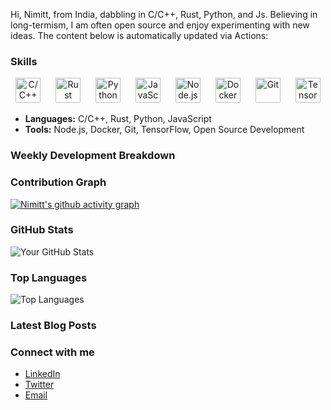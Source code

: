 Hi, Nimitt, from India, dabbling in C/C++, Rust, Python, and Js. Believing in long-termism, I am often open source and enjoy experimenting with new ideas. The content below is automatically updated via Actions:

### Skills

<p align="center">
  <img src="https://upload.wikimedia.org/wikipedia/commons/1/18/ISO_C%2B%2B_Logo.svg" alt="C/C++" width="40" height="40" style="margin-right: 20px;"/> 
  <img src="https://www.rust-lang.org/logos/rust-logo-512x512.png" alt="Rust" width="40" height="40" style="margin-right: 20px;"/> 
  <img src="https://www.python.org/static/community_logos/python-logo.png" alt="Python" width="40" height="40" style="margin-right: 20px;"/> 
  <img src="https://upload.wikimedia.org/wikipedia/commons/6/6a/JavaScript-logo.png" alt="JavaScript" width="40" height="40" style="margin-right: 20px;"/> 
  <img src="https://upload.wikimedia.org/wikipedia/commons/d/d9/Node.js_logo.svg" alt="Node.js" width="40" height="40" style="margin-right: 20px;"/> 
  <img src="https://www.docker.com/sites/default/files/d8/2019-07/vertical-logo-monochromatic.png" alt="Docker" width="40" height="40" style="margin-right: 20px;"/> 
  <img src="https://git-scm.com/images/logos/downloads/Git-Icon-1788C.png" alt="Git" width="40" height="40" style="margin-right: 20px;"/> 
  <img src="https://www.tensorflow.org/images/tf_logo_social.png" alt="TensorFlow" width="40" height="40"/>
</p>

- **Languages:** C/C++, Rust, Python, JavaScript
- **Tools:** Node.js, Docker, Git, TensorFlow, Open Source Development


### Weekly Development Breakdown
<!--START_SECTION:waka-->
<!--END_SECTION:waka-->

### Contribution Graph
[![Nimitt's github activity graph](https://github-readme-activity-graph.vercel.app/graph?username=Nimittxo&theme=github-compact)](https://github.com/ashutosh00710/github-readme-activity-graph)

### GitHub Stats
![Your GitHub Stats](https://github-readme-stats.vercel.app/api?username=Nimittxo&show_icons=true&hide_border=true)

### Top Languages
![Top Languages](https://github-readme-stats.vercel.app/api/top-langs/?username=Nimittxo&layout=compact)

### Latest Blog Posts
<!-- BLOG-POST-LIST:START -->
<!-- BLOG-POST-LIST:END -->

### Connect with me
- [LinkedIn](your-linkedin-link)
- [Twitter](your-twitter-link)
- [Email](your-email-link)
